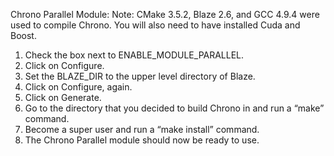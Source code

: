 Chrono Parallel Module:
Note: CMake 3.5.2, Blaze 2.6, and GCC 4.9.4 were used to compile Chrono.
You will also need to have installed Cuda and Boost.

1. Check the box next to ENABLE_MODULE_PARALLEL.
2. Click on Configure.
3. Set the BLAZE_DIR to the upper level directory of Blaze.
4. Click on Configure, again.
5. Click on Generate.
6. Go to the directory that you decided to build Chrono in and run a “make” command.
7. Become a super user and run a “make install” command.
8. The Chrono Parallel module should now be ready to use.
